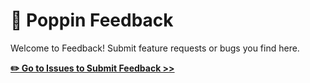 # 🍾 Poppin Feedback

Welcome to Feedback! Submit feature requests or bugs you find here.

**[✏️ Go to Issues to Submit Feedback >>](https://github.com/Poppin-Technologies/poppin-feedback/issues/newc)**
